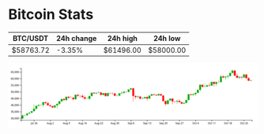 # Bitcoin Stats

BTC/USDT|24h change|24h high|24h low|
|---|---|---|---|
|$58763.72|-3.35%|$61496.00|$58000.00|

<img src="./chart.svg">
